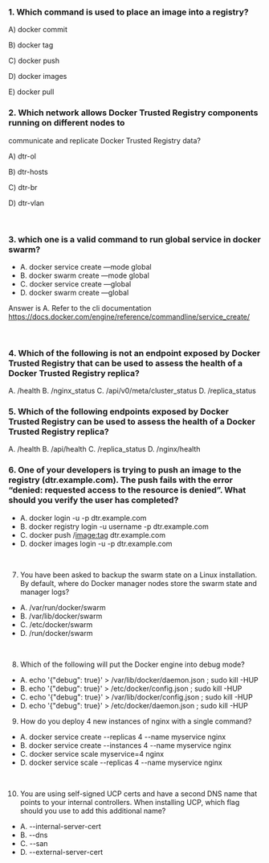 ### 1. Which command is used to place an image into a registry?

A) docker commit

B) docker tag

C) docker push

D) docker images

E) docker pull
<br>

### 2. Which network allows Docker Trusted Registry components running on different nodes to
communicate and replicate Docker Trusted Registry data?

A) dtr-ol

B) dtr-hosts

C) dtr-br

D) dtr-vlan

<br>

### 3. which one is a valid command to run global service in docker swarm?
- A. docker service create —mode global
- B. docker swarm create —mode global
- C. docker service create —global
- D. docker swarm create —global

Answer is A. Refer to the cli documentation 
https://docs.docker.com/engine/reference/commandline/service_create/

<br>

### 4. Which of the following is not an endpoint exposed by Docker Trusted Registry that can be used to assess the health of a Docker Trusted Registry replica?
A. /health
B. /nginx_status
C. /api/v0/meta/cluster_status
D. /replica_status

### 5. Which of the following endpoints exposed by Docker Trusted Registry can be used to assess the health of a Docker Trusted Registry replica?
A. /health
B. /api/health
C. /replica_status
D. /nginx/health

### 6. One of your developers is trying to push an image to the registry (dtr.example.com). The push fails with the error “denied: requested access to the resource is denied”. What should you verify the user has completed?

- A. docker login -u <username> -p <password> dtr.example.com
- B. docker registry login -u username -p <password> dtr.example.com
- C. docker push <username>/<image:tag> dtr.example.com
- D. docker images login -u <username> -p <password> dtr.example.com
<br>

7. You have been asked to backup the swarm state on a Linux installation. By default, where
do Docker manager nodes store the swarm state and manager logs?
- A. /var/run/docker/swarm
- B. /var/lib/docker/swarm
- C. /etc/docker/swarm
- D. /run/docker/swarm
<br>

8. Which of the following will put the Docker engine into debug mode?
- A. echo '{"debug": true}' > /var/lib/docker/daemon.json ; sudo kill -HUP <pid of
dockerd>
- B. echo '{"debug": true}' > /etc/docker/config.json ; sudo kill -HUP <pid of
dockerd>
- C. echo '{"debug": true}' > /var/lib/docker/config.json ; sudo kill -HUP <pid of
dockerd>
- D. echo '{"debug": true}' > /etc/docker/daemon.json ; sudo kill -HUP <pid of
dockerd>



9. How do you deploy 4 new instances of nginx with a single command?
- A. docker service create --replicas 4 --name myservice nginx
- B. docker service create --instances 4 --name myservice nginx
- C. docker service scale myservice=4 nginx
- D. docker service scale --replicas 4 --name myservice nginx

<br>

10. You are using self-signed UCP certs and have a second DNS name that points to your
internal controllers. When installing UCP, which flag should you use to add this additional
name?

- A. --internal-server-cert
- B. --dns
- C. --san
- D. --external-server-cert